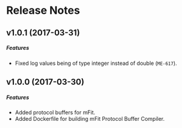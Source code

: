 # Release Notes

## v1.0.1 (2017-03-31)
##### Features
- Fixed log values being of type integer instead of double (`ME-617`).

## v1.0.0 (2017-03-30)
##### Features
- Added protocol buffers for mFit.
- Added Dockerfile for building mFit Protocol Buffer Compiler.
